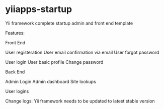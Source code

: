 yiiapps-startup
===============

Yii framework complete startup admin and front end template

Features: 

Front End

User registeration 
User email confirmation via email
User forgot password

User login 
User basic profile
Change password 


Back End 

Admin Login 
Admin dashboard 
Site lookups

User logins
  

Change logs: 
Yii framework needs to be updated to latest stable version
